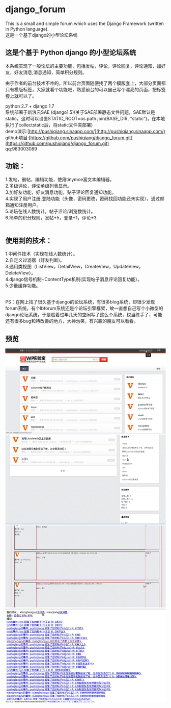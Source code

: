 # django_forum
This is a small and simple forum which uses the Django Framework (written in Python language).<br>
这是一个基于django的小型论坛系统

这是个基于 Python django 的小型论坛系统
---
本系统实现了一般论坛的主要功能，包括发帖，评论，评论回复，评论通知，加好友，好友消息,消息通知，简单积分规则。

由于作者的前台技术不咋的，所以前台页面随便找了两个模版套上，大部分页面都只有模版标签，大家就看个功能吧，熟悉前台的可以自己写个漂亮的页面，把标签套上就可以了。
<br>

python 2.7 + django 1.7<br>
系统部署于新浪云SAE (django1.5)(关于SAE部署静态文件问题，SAE默认是static，这时可以设置STATIC_ROOT=os.path.join(BASE_DIR, "static")，在本地执行了collectstatic后，将static文件夹部署)<br>
demo演示:[http://pushiqiang.sinaapp.com/](http://pushiqiang.sinaapp.com/)<br>
github项目:[https://github.com/pushiqiang/django_forum.git](https://github.com/pushiqiang/django_forum.git)<br>
qq:983003089

功能：
---
1.发帖，删帖，编辑功能，使用tinymce富文本编辑器。<br>
2.多级评论，评论单级列表显示。<br>
3.加好友功能，好友消息功能，贴子评论回复通知功能。<br>
4.实现了用户注册,登陆功能（头像，密码更改，密码找回功能还未实现），通过邮箱通知注册用户。<br>
5.论坛在线人数统计，帖子评论/浏览数统计。<br>
6.简单的积分规则，发帖+5，登录+1，评论+3<br>
<br>

使用到的技术：
---
1.中间件技术（实现在线人数统计）。<br>
2.自定义过滤器（好友判断)。<br>
3.通用类视图（ListView，DetailView，CreateView，UpdateView，DeleteView）。<br>
4.django信号机制+ContentType机制(实现帖子消息评论回复功能）。<br>
5.少量缓存功能。<br>

<br>
PS：在网上找了很久基于django的论坛系统，有很多blog系统，却很少发现forum系统，有个lbforum系统还是个论坛引擎框架，故一直想自己写个小微型的django论坛系统，于是趁着过年几天的空闲写了这么个系统，权当练手了，可能还有很多bug和待改善的地方，大神勿笑，有兴趣的朋友可以看看。<br>

预览
---
![demo1](demo/f1.jpg)
![demo2](demo/f2.jpg)
![demo3](demo/f3.jpg)
![demo4](demo/f4.jpg)

